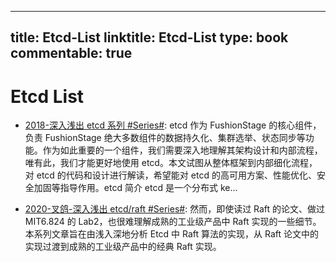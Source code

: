 
---
title: Etcd-List
linktitle: Etcd-List
type: book
commentable: true
---

# Etcd List

- [2018-深入浅出 etcd 系列 #Series#](https://bbs.huaweicloud.com/blogs/104633): etcd 作为 FushionStage 的核心组件，负责 FushionStage 绝大多数组件的数据持久化、集群选举、状态同步等功能。作为如此重要的一个组件，我们需要深入地理解其架构设计和内部流程，唯有此，我们才能更好地使用 etcd。本文试图从整体框架到内部细化流程，对 etcd 的代码和设计进行解读，希望能对 etcd 的高可用方案、性能优化、安全加固等指导作用。etcd 简介 etcd 是一个分布式 ke...

- [2020-叉鸽-深入浅出 etcd/raft #Series#](http://blog.mrcroxx.com/posts/code-reading/etcdraft-made-simple/0-introduction/): 然而，即使读过 Raft 的论文、做过 MIT6.824 的 Lab2，也很难理解成熟的工业级产品中 Raft 实现的一些细节。本系列文章旨在由浅入深地分析 Etcd 中 Raft 算法的实现，从 Raft 论文中的实现过渡到成熟的工业级产品中的经典 Raft 实现。

    